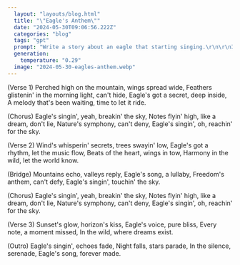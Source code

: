```yaml
---
  layout: "layouts/blog.html"
  title: "\"Eagle's Anthem\""
  date: "2024-05-30T09:06:56.222Z"
  categories: "blog"
  tags: "gpt"
  prompt: "Write a story about an eagle that starting singing.\r\n\r\nIt must be written as the lyrics of a song following Childish Gambino's style."
  generation: 
    temperature: "0.29"
  image: "2024-05-30-eagles-anthem.webp"
---
```

(Verse 1)
Perched high on the mountain, wings spread wide,
Feathers glistenin' in the morning light, can't hide,
Eagle's got a secret, deep inside,
A melody that's been waiting, time to let it ride.

(Chorus)
Eagle's singin', yeah, breakin' the sky,
Notes flyin' high, like a dream, don't lie,
Nature's symphony, can't deny,
Eagle's singin', oh, reachin' for the sky.

(Verse 2)
Wind's whisperin' secrets, trees swayin' low,
Eagle's got a rhythm, let the music flow,
Beats of the heart, wings in tow,
Harmony in the wild, let the world know.

(Bridge)
Mountains echo, valleys reply,
Eagle's song, a lullaby,
Freedom's anthem, can't defy,
Eagle's singin', touchin' the sky.

(Chorus)
Eagle's singin', yeah, breakin' the sky,
Notes flyin' high, like a dream, don't lie,
Nature's symphony, can't deny,
Eagle's singin', oh, reachin' for the sky.

(Verse 3)
Sunset's glow, horizon's kiss,
Eagle's voice, pure bliss,
Every note, a moment missed,
In the wild, where dreams exist.

(Outro)
Eagle's singin', echoes fade,
Night falls, stars parade,
In the silence, serenade,
Eagle's song, forever made.
